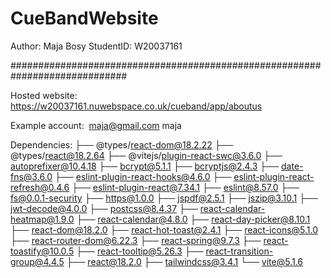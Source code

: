 # CueBandWebsite
Author: Maja Bosy
StudentID: W20037161

#############################################################################

Hosted website:
https://w20037161.nuwebspace.co.uk/cueband/app/aboutus

Example account: 
maja@gmail.com
maja


Dependencies:
├── @types/react-dom@18.2.22
├── @types/react@18.2.64
├── @vitejs/plugin-react-swc@3.6.0
├── autoprefixer@10.4.18
├── bcrypt@5.1.1
├── bcryptjs@2.4.3
├── date-fns@3.6.0
├── eslint-plugin-react-hooks@4.6.0
├── eslint-plugin-react-refresh@0.4.6
├── eslint-plugin-react@7.34.1
├── eslint@8.57.0
├── fs@0.0.1-security
├── https@1.0.0
├── jspdf@2.5.1
├── jszip@3.10.1
├── jwt-decode@4.0.0
├── postcss@8.4.37
├── react-calendar-heatmap@1.9.0
├── react-calendar@4.8.0
├── react-day-picker@8.10.1
├── react-dom@18.2.0
├── react-hot-toast@2.4.1
├── react-icons@5.1.0
├── react-router-dom@6.22.3
├── react-spring@9.7.3
├── react-toastify@10.0.5
├── react-tooltip@5.26.3
├── react-transition-group@4.4.5
├── react@18.2.0
├── tailwindcss@3.4.1
└── vite@5.1.6

 
